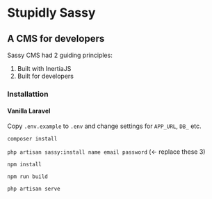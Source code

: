 # Stupidly Sassy

## A CMS for developers

Sassy CMS had 2 guiding principles:

1. Built with InertiaJS
2. Built for developers

### Installattion

#### Vanilla Laravel

Copy `.env.example` to `.env` and change settings for `APP_URL`, `DB_` etc.

`composer install`

`php artisan sassy:install name email password`  (<- replace these 3)

`npm install`

`npm run build`

`php artisan serve`

